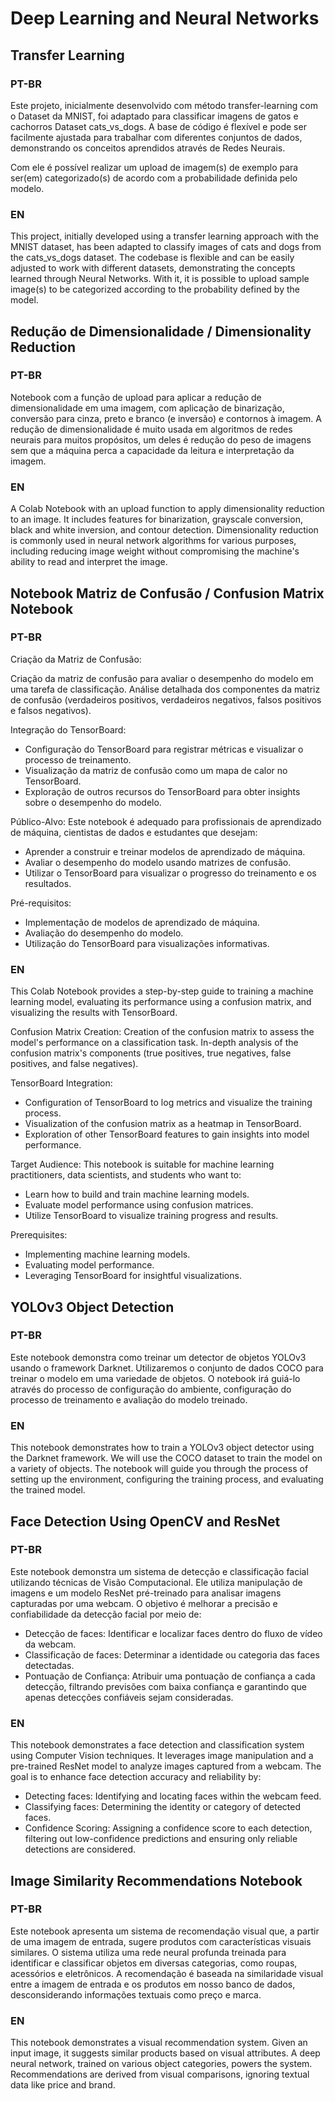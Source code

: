 # Deep Learning and Neural Networks

## Transfer Learning
### PT-BR
Este projeto, inicialmente desenvolvido com método transfer-learning com o Dataset da MNIST, foi adaptado para classificar imagens de gatos e cachorros Dataset cats_vs_dogs. A base de código é flexível e pode ser facilmente ajustada para trabalhar com diferentes conjuntos de dados, demonstrando os conceitos aprendidos através de Redes Neurais.

Com ele é possível realizar um upload de imagem(s) de exemplo para ser(em) categorizado(s) de acordo com a probabilidade definida pelo modelo.

### EN
This project, initially developed using a transfer learning approach with the MNIST dataset, has been adapted to classify images of cats and dogs from the cats_vs_dogs dataset. The codebase is flexible and can be easily adjusted to work with different datasets, demonstrating the concepts learned through Neural Networks.
With it, it is possible to upload sample image(s) to be categorized according to the probability defined by the model.

## Redução de Dimensionalidade / Dimensionality Reduction
### PT-BR
Notebook com a função de upload para aplicar a redução de dimensionalidade em uma imagem, com aplicação de binarização, conversão para cinza, preto e branco (e inversão) e contornos à imagem. A redução de dimensionalidade é muito usada em algoritmos de redes neurais para muitos propósitos, um deles é redução do peso de imagens sem que a máquina perca a capacidade da leitura e interpretação da imagem.

### EN
A Colab Notebook with an upload function to apply dimensionality reduction to an image. It includes features for binarization, grayscale conversion, black and white inversion, and contour detection. Dimensionality reduction is commonly used in neural network algorithms for various purposes, including reducing image weight without compromising the machine's ability to read and interpret the image.

## Notebook Matriz de Confusão / Confusion Matrix Notebook
### PT-BR
Criação da Matriz de Confusão:

Criação da matriz de confusão para avaliar o desempenho do modelo em uma tarefa de classificação.
Análise detalhada dos componentes da matriz de confusão (verdadeiros positivos, verdadeiros negativos, falsos positivos e falsos negativos).

Integração do TensorBoard:
 - Configuração do TensorBoard para registrar métricas e visualizar o processo de treinamento.
 - Visualização da matriz de confusão como um mapa de calor no TensorBoard.
 - Exploração de outros recursos do TensorBoard para obter insights sobre o desempenho do modelo.

Público-Alvo:
Este notebook é adequado para profissionais de aprendizado de máquina, cientistas de dados e estudantes que desejam:
 - Aprender a construir e treinar modelos de aprendizado de máquina.
 - Avaliar o desempenho do modelo usando matrizes de confusão.
 - Utilizar o TensorBoard para visualizar o progresso do treinamento e os resultados.

Pré-requisitos:
 - Implementação de modelos de aprendizado de máquina.
 - Avaliação do desempenho do modelo.
 - Utilização do TensorBoard para visualizações informativas.

### EN
This Colab Notebook provides a step-by-step guide to training a machine learning model, evaluating its performance using a confusion matrix, and visualizing the results with TensorBoard.

Confusion Matrix Creation:
Creation of the confusion matrix to assess the model's performance on a classification task.
In-depth analysis of the confusion matrix's components (true positives, true negatives, false positives, and false negatives).

TensorBoard Integration:
 - Configuration of TensorBoard to log metrics and visualize the training process.
 - Visualization of the confusion matrix as a heatmap in TensorBoard.
 - Exploration of other TensorBoard features to gain insights into model performance.

Target Audience:
This notebook is suitable for machine learning practitioners, data scientists, and students who want to:
 - Learn how to build and train machine learning models.
 - Evaluate model performance using confusion matrices.
 - Utilize TensorBoard to visualize training progress and results.

Prerequisites:
 - Implementing machine learning models.
 - Evaluating model performance.
 - Leveraging TensorBoard for insightful visualizations.

## YOLOv3 Object Detection
### PT-BR
Este notebook demonstra como treinar um detector de objetos YOLOv3 usando o framework Darknet.
Utilizaremos o conjunto de dados COCO para treinar o modelo em uma variedade de objetos.
O notebook irá guiá-lo através do processo de configuração do ambiente, configuração do processo de treinamento e avaliação do modelo treinado.

### EN
This notebook demonstrates how to train a YOLOv3 object detector using the Darknet framework.
We will use the COCO dataset to train the model on a variety of objects.
The notebook will guide you through the process of setting up the environment, configuring the training process, and evaluating the trained model.

## Face Detection Using OpenCV and ResNet
### PT-BR
Este notebook demonstra um sistema de detecção e classificação facial utilizando técnicas de Visão Computacional. Ele utiliza manipulação de imagens e um modelo ResNet pré-treinado para analisar imagens capturadas por uma webcam. O objetivo é melhorar a precisão e confiabilidade da detecção facial por meio de:
- Detecção de faces: Identificar e localizar faces dentro do fluxo de vídeo da webcam.
- Classificação de faces: Determinar a identidade ou categoria das faces detectadas.
- Pontuação de Confiança: Atribuir uma pontuação de confiança a cada detecção, filtrando previsões com baixa confiança e garantindo que apenas detecções confiáveis sejam consideradas.

### EN
This notebook demonstrates a face detection and classification system using Computer Vision techniques. It leverages image manipulation and a pre-trained ResNet model to analyze images captured from a webcam. The goal is to enhance face detection accuracy and reliability by:

- Detecting faces: Identifying and locating faces within the webcam feed.
- Classifying faces: Determining the identity or category of detected faces.
- Confidence Scoring: Assigning a confidence score to each detection, filtering out low-confidence predictions and ensuring only reliable detections are considered.

## Image Similarity Recommendations Notebook
### PT-BR
Este notebook apresenta um sistema de recomendação visual que, a partir de uma imagem de entrada, sugere produtos com características visuais similares. O sistema utiliza uma rede neural profunda treinada para identificar e classificar objetos em diversas categorias, como roupas, acessórios e eletrônicos. A recomendação é baseada na similaridade visual entre a imagem de entrada e os produtos em nosso banco de dados, desconsiderando informações textuais como preço e marca.

### EN
This notebook demonstrates a visual recommendation system. Given an input image, it suggests similar products based on visual attributes. A deep neural network, trained on various object categories, powers the system. Recommendations are derived from visual comparisons, ignoring textual data like price and brand.
